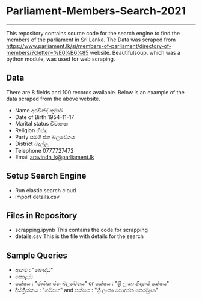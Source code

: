 # Parliament-Members-Search-2021
________________________________________________________________________________________________________________________________________________________________

This repository contains source code for the search engine to find the members of the parliament in Sri Lanka.
The Data was scraped from https://www.parliament.lk/si/members-of-parliament/directory-of-members/?cletter=%E0%B6%85 
website. Beautifulsoup, which was a python module, was used for web scraping.

## Data

 There are 8 fields and 100 records available. Below is an example of the data scraped from the above website.

* Name 			      අරවින්ද් කුමාර්
* Date of Birth 		1954-11-17
* Marital status  	විවාහක
* Religion 		    හින්දු
* Party        	  සමගි ජන බලවේගය
* District 		    බදුල්ල
* Telephone 	    	0777727472
* Email 			      aravindh_k@parliament.lk

## Setup Search Engine
* Run elastic search cloud
* import details.csv

## Files in Repository

* scrapping.ipynb                  This contains the code for scrapping
* details.csv                      This is the file with details for the search

## Sample Queries

* ආගම : "බෞද්ධ" 
* කොළඹ
* පක්ෂය : "ජාතික ජන බලවේගය" or පක්ෂය : "ශ්‍රී ලංකා නිදහස් පක්ෂය" 
* දිස්ත්‍රික්කය : "ගම්පහ" and පක්ෂය : "ශ්‍රී ලංකා පොදුජන පෙරමුණ" 
